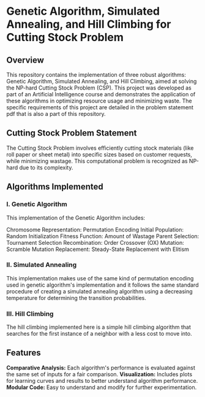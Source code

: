# Genetic Algorithm, Simulated Annealing, and Hill Climbing for Cutting Stock Problem

## Overview
This repository contains the implementation of three robust algorithms: Genetic Algorithm, Simulated Annealing, and Hill Climbing, aimed at solving the NP-hard Cutting Stock Problem (CSP). This project was developed as part of an Artificial Intelligence course and demonstrates the application of these algorithms in optimizing resource usage and minimizing waste. The specific requirements of this project are detailed in the problem statement pdf that is also a part of this repository.

## Cutting Stock Problem Statement
The Cutting Stock Problem involves efficiently cutting stock materials (like roll paper or sheet metal) into specific sizes based on customer requests, while minimizing wastage. This computational problem is recognized as NP-hard due to its complexity.

## Algorithms Implemented
### I. Genetic Algorithm
This implementation of the Genetic Algorithm includes:

Chromosome Representation: Permutation Encoding
Initial Population: Random Initialization
Fitness Function: Amount of Wastage
Parent Selection: Tournament Selection
Recombination: Order Crossover (OX)
Mutation: Scramble Mutation
Replacement: Steady-State Replacement with Elitism

### II. Simulated Annealing
This implementation makes use of the same kind of permutation encoding used in genetic algorithm's implementation and it follows the same standard procedure of creating a simulated annealing algorithm using a decreasing temperature for determining the transition probabilities.

### III. Hill Climbing
The hill climbing implemented here is a simple hill climbing algorithm that searches for the first instance of a neighbor with a less cost to move into.

## Features
**Comparative Analysis:** Each algorithm's performance is evaluated against the same set of inputs for a fair comparison.
**Visualization:** Includes plots for learning curves and results to better understand algorithm performance.
**Modular Code:** Easy to understand and modify for further experimentation.

